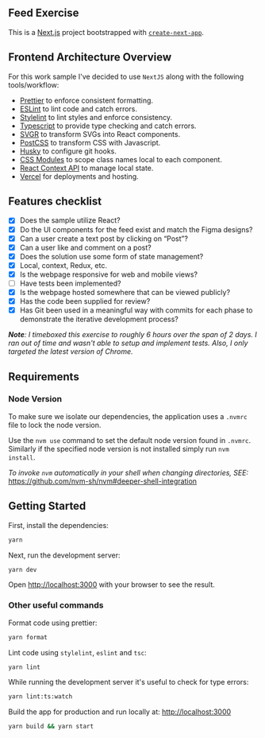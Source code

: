 ## Feed Exercise

This is a [Next.js](https://nextjs.org/) project bootstrapped with
[`create-next-app`](https://github.com/vercel/next.js/tree/canary/packages/create-next-app).

## Frontend Architecture Overview

For this work sample I've decided to use `NextJS` along with the following
tools/workflow:

- [Prettier](https://prettier.io/) to enforce consistent formatting.
- [ESLint](https://eslint.org/) to lint code and catch errors.
- [Stylelint](https://stylelint.io/) to lint styles and enforce consistency.
- [Typescript](https://www.typescriptlang.org/) to provide type checking and
  catch errors.
- [SVGR](https://react-svgr.com/) to transform SVGs into React components.
- [PostCSS](https://postcss.org/) to transform CSS with Javascript.
- [Husky](https://typicode.github.io/husky) to configure git hooks.
- [CSS Modules](https://github.com/css-modules/css-modules) to scope class names
  local to each component.
- [React Context API](https://reactjs.org/docs/context.html) to manage local
  state.
- [Vercel](https://vercel.com/) for deployments and hosting.

## Features checklist

- [x] Does the sample utilize React?
- [x] Do the UI components for the feed exist and match the Figma designs?
- [x] Can a user create a text post by clicking on “Post”?
- [x] Can a user like and comment on a post?
- [x] Does the solution use some form of state management?
- [x] Local, context, Redux, etc.
- [x] Is the webpage responsive for web and mobile views?
- [ ] Have tests been implemented?
- [x] Is the webpage hosted somewhere that can be viewed publicly?
- [x] Has the code been supplied for review?
- [x] Has Git been used in a meaningful way with commits for each phase to
      demonstrate the iterative development process?

_**Note**: I timeboxed this exercise to roughly 6 hours over the span of 2 days.
I ran out of time and wasn't able to setup and implement tests. Also, I only
targeted the latest version of Chrome._

## Requirements

### Node Version

To make sure we isolate our dependencies, the application uses a `.nvmrc` file
to lock the node version.

Use the `nvm use` command to set the default node version found in `.nvmrc`.
Similarly if the specified node version is not installed simply run
`nvm install`.

_To invoke `nvm` automatically in your shell when changing directories, SEE:_
https://github.com/nvm-sh/nvm#deeper-shell-integration

## Getting Started

First, install the dependencies:

```bash
yarn
```

Next, run the development server:

```bash
yarn dev
```

Open [http://localhost:3000](http://localhost:3000) with your browser to see the
result.

### Other useful commands

Format code using prettier:

```bash
yarn format
```

Lint code using `stylelint`, `eslint` and `tsc`:

```bash
yarn lint
```

While running the development server it's useful to check for type errors:

```bash
yarn lint:ts:watch
```

Build the app for production and run locally at:
[http://localhost:3000](http://localhost:3000)

```bash
yarn build && yarn start
```
